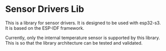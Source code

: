 # Sensor Drivers Lib
This is a library for sensor drivers. It is designed to be used with esp32-s3. It is based on the ESP-IDF framework.

Currently, only the internal temperature sensor is supported by this library. This is so that the library architecture can be tested and validated.